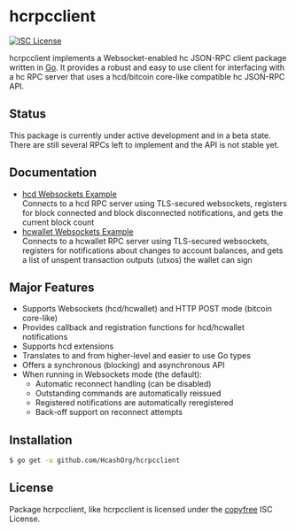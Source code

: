 hcrpcclient
============

[![ISC License](http://img.shields.io/badge/license-ISC-blue.svg)](http://copyfree.org)

hcrpcclient implements a Websocket-enabled hc JSON-RPC client package
written in [Go](http://golang.org/).  It provides a robust and easy to use
client for interfacing with a hc RPC server that uses a
hcd/bitcoin core-like compatible hc JSON-RPC API.

## Status

This package is currently under active development and in a beta state.
There are still several RPCs left to implement and the API is not stable yet.

## Documentation

* [hcd Websockets Example](https://github.com/HcashOrg/hcrpcclient/blob/master/examples/dcrdwebsockets)  
  Connects to a hcd RPC server using TLS-secured websockets, registers for
  block connected and block disconnected notifications, and gets the current
  block count
* [hcwallet Websockets Example](https://github.com/HcashOrg/hcrpcclient/blob/master/examples/dcrwalletwebsockets)  
  Connects to a hcwallet RPC server using TLS-secured websockets, registers for
  notifications about changes to account balances, and gets a list of unspent
  transaction outputs (utxos) the wallet can sign

## Major Features

* Supports Websockets (hcd/hcwallet) and HTTP POST mode (bitcoin core-like)
* Provides callback and registration functions for hcd/hcwallet notifications
* Supports hcd extensions
* Translates to and from higher-level and easier to use Go types
* Offers a synchronous (blocking) and asynchronous API
* When running in Websockets mode (the default):
  * Automatic reconnect handling (can be disabled)
  * Outstanding commands are automatically reissued
  * Registered notifications are automatically reregistered
  * Back-off support on reconnect attempts

## Installation

```bash
$ go get -u github.com/HcashOrg/hcrpcclient
```

## License

Package hcrpcclient, like hcrpcclient is licensed under the [copyfree](http://copyfree.org) ISC
License.
